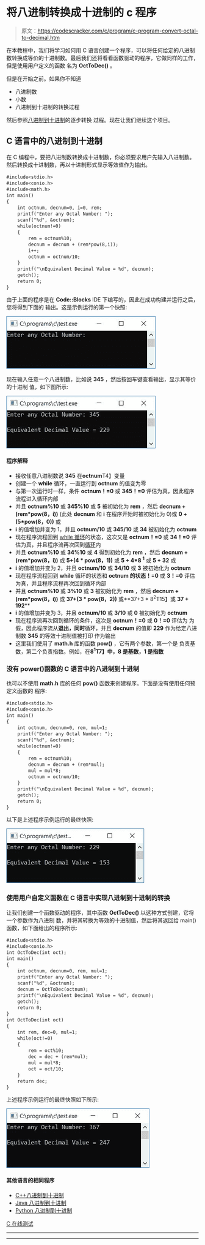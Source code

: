 # 将八进制转换成十进制的 c 程序

> 原文：<https://codescracker.com/c/program/c-program-convert-octal-to-decimal.htm>

在本教程中，我们将学习如何用 C 语言创建一个程序，可以将任何给定的八进制数转换成等价的十进制数。最后我们还将看看函数驱动的程序，它做同样的工作，但是使用用户定义的函数 名为 **OctToDec()** 。

但是在开始之前。如果你不知道

*   八进制数
*   小数
*   八进制到十进制的转换过程

然后参照[八进制到十进制](/computer-fundamental/octal-to-decimal.htm)的逐步转换 过程。现在让我们继续这个项目。

## C 语言中的八进制到十进制

在 C 编程中，要把八进制数转换成十进制数，你必须要求用户先输入八进制数。然后转换成十进制数，再以十进制形式显示等效值作为输出。

```
#include<stdio.h>
#include<conio.h>
#include<math.h>
int main()
{
    int octnum, decnum=0, i=0, rem;
    printf("Enter any Octal Number: ");
    scanf("%d", &octnum);
    while(octnum!=0)
    {
        rem = octnum%10;
        decnum = decnum + (rem*pow(8,i));
        i++;
        octnum = octnum/10;
    }
    printf("\nEquivalent Decimal Value = %d", decnum);
    getch();
    return 0;
}
```

由于上面的程序是在 **Code::Blocks** IDE 下编写的，因此在成功构建并运行之后，您将得到下面的 输出。这是示例运行的第一个快照:

![c program convert octal to decimal](img/961cf30825a9ef4d2d505308f19e8753.png)

现在输入任意一个八进制数，比如说 **345** ，然后按回车键查看输出，显示其等价的十进制 值，如下图所示:

![c octal to decimal](img/5a789424beadc9caf7ef7fc54d5a6d42.png)

#### 程序解释

*   接收任意八进制数说 **345** 在**octnum**T4】变量
*   创建一个 **while** 循环，一直运行到 **octnum** 的值变为零
*   与第一次运行时一样，条件 **octnum！=0** 或 **345！=0** 评估为真，因此程序流程进入循环内部
*   并且 **octnum%10** 或 **345%10** 或 **5** 被初始化为 **rem** ，然后 **decnum + (rem*pow(8，i))** (此处 **decnum** 和 **i** 在程序开始时被初始化为 0)或 **0 + (5*pow(8，0))** 或
*   **i** 的值增加并变为 1，并且 **octnum/10** 或 **345/10** 或 **34** 被初始化为 **octnum**
*   现在程序流程回到 [while 循环](/c/c-while-loop.htm)的状态，这次又是 **octnum！=0** 或 **34！=0** 评估为真，并且程序流再次回到[循环](/c/c-loops.htm)内
*   并且 **octnum%10** 或 **34%10** 或 **4** 得到初始化为 **rem** ，然后 **decnum + (rem*pow(8，i))** 或 **5+(4 * pow(8，1))** 或 **5 + 4*8 <sup>1</sup>** 或 **5 + 32** 或
*   **i** 的值增加并变为 2，并且 **octnum/10** 或 **34/10** 或 **3** 被初始化为 **octnum**
*   现在程序流程回到 **while** 循环的状态和 **octnum 的状态！=0** 或 **3！=0** 评估为真，并且程序流程再次回到循环内部
*   并且 **octnum%10** 或 **3%10** 或 **3** 被初始化为 **rem** ，然后 **decnum + (rem*pow(8，i))** 或 **37+(3 * pow(8，2))** 或**37+3 * 8<sup>2</sup>T15】或 **37 + 192****
*   **i** 的值增加并变为 3，并且 **octnum/10** 或 **3/10** 或 **0** 被初始化为 **octnum**
*   现在程序流再次回到循环的条件，这次是 **octnum！=0** 或 **0！=0** 评估为 为假，因此程序流从**退出，同时**循环，并且 **decnum** 的值即 **229** 作为给定八进制数 **345** 的等效十进制值被打印 作为输出
*   这里我们使用了 **math.h** 库的函数 **pow()** ，它有两个参数，第一个是 负责基数，第二个负责指数。例如，在**8<sup>1</sup>T7】中，8 是基数，1 是指数**

### 没有 power()函数的 C 语言中的八进制到十进制

也可以不使用 **math.h** 库的任何 **pow()** 函数来创建程序。下面是没有使用任何预定义函数的 程序:

```
#include<stdio.h>
#include<conio.h>
int main()
{
    int octnum, decnum=0, rem, mul=1;
    printf("Enter any Octal Number: ");
    scanf("%d", &octnum);
    while(octnum!=0)
    {
        rem = octnum%10;
        decnum = decnum + (rem*mul);
        mul = mul*8;
        octnum = octnum/10;
    }
    printf("\nEquivalent Decimal Value = %d", decnum);
    getch();
    return 0;
}
```

以下是上述程序示例运行的最终快照:

![octal to decimal in c](img/5f406511f8dffde04cbae91cac96d65b.png)

### 使用用户自定义函数在 C 语言中实现八进制到十进制的转换

让我们创建一个函数驱动的程序，其中函数 **OctToDec()** 以这种方式创建，它将一个参数作为八进制 数，并将其转换为等效的十进制值，然后将其返回给 main()函数，如下面给出的程序所示:

```
#include<stdio.h>
#include<conio.h>
int OctToDec(int oct);
int main()
{
    int octnum, decnum=0, rem, mul=1;
    printf("Enter any Octal Number: ");
    scanf("%d", &octnum);
    decnum = OctToDec(octnum);
    printf("\nEquivalent Decimal Value = %d", decnum);
    getch();
    return 0;
}
int OctToDec(int oct)
{
    int rem, dec=0, mul=1;
    while(oct!=0)
    {
        rem = oct%10;
        dec = dec + (rem*mul);
        mul = mul*8;
        oct = oct/10;
    }
    return dec;
}
```

上述程序示例运行的最终快照如下所示:

![c octal to decimal using function](img/ba95fa69717f0e614e4a28f3a5b9742a.png)

#### 其他语言的相同程序

*   [C++八进制到十进制](/cpp/program/cpp-program-convert-octal-to-decimal.htm)
*   [Java 八进制到十进制](/java/program/java-program-convert-octal-to-decimal.htm)
*   [Python 八进制到十进制](/python/program/python-program-convert-octal-to-decimal.htm)

[C 在线测试](/exam/showtest.php?subid=2)

* * *

* * *